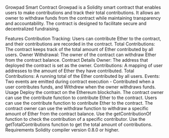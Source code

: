 




Growpad Smart Contract
Growpad is a Solidity smart contract that enables users to make contributions and track their total contributions. It allows an owner to withdraw funds from the contract while maintaining transparency and accountability. The contract is designed to facilitate secure and decentralized fundraising.

Features
Contribution Tracking: Users can contribute Ether to the contract, and their contributions are recorded in the contract.
Total Contributions: The contract keeps track of the total amount of Ether contributed by all users.
Owner Withdrawal: The owner of the contract can withdraw Ether from the contract balance.
Contract Details
Owner: The address that deployed the contract is set as the owner.
Contributions: A mapping of user addresses to the amount of Ether they have contributed.
Total Contributions: A running total of the Ether contributed by all users.
Events: Two events are emitted during contract execution - Contributed when a user contributes funds, and Withdrew when the owner withdraws funds.
Usage
Deploy the contract on the Ethereum blockchain.
The contract owner can use the contribute function to contribute Ether to the contract.
Users can use the contribute function to contribute Ether to the contract.
The contract owner can use the withdraw function to withdraw a specific amount of Ether from the contract balance.
Use the getContributionOf function to check the contribution of a specific contributor.
Use the getTotalContributions function to get the total amount of contributions.
Requirements
Solidity compiler version 0.8.0 or higher.
